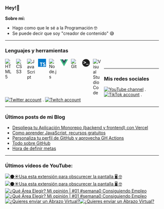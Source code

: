 ### Hey!👋
**Sobre mí:**
- Hago como que le sé a la Programación 🤓 
- Se puede decir que soy "creador de contenido" 😅

---
### Lenguajes y herramientas

<img align="left" alt="HTML5" width="26px" src="https://cdn.jsdelivr.net/gh/devicons/devicon/icons/html5/html5-original.svg" style="padding-right:10px;" />
<img align="left" alt="CSS3" width="26px" src="https://cdn.jsdelivr.net/gh/devicons/devicon/icons/css3/css3-original.svg" style="padding-right:10px;" />
<img align="left" alt="JavaScript" width="26px" src="https://cdn.jsdelivr.net/gh/devicons/devicon/icons/javascript/javascript-original.svg" style="padding-right:10px;" />
<img align="left" alt="Typescript" width="26px" src="https://raw.githubusercontent.com/github/explore/80688e429a7d4ef2fca1e82350fe8e3517d3494d/topics/typescript/typescript.png" style="padding-right:10px;" />
<img align="left" alt="Node.js" width="26px" src="https://cdn.jsdelivr.net/gh/devicons/devicon/icons/nodejs/nodejs-original.svg" style="padding-right:10px;" />
<img align="left" alt="Vue" width="26px" src="https://raw.githubusercontent.com/github/explore/80688e429a7d4ef2fca1e82350fe8e3517d3494d/topics/vue/vue.png" style="padding-right:10px;" />
<img align="left" alt="Git" width="26px" src="https://cdn.jsdelivr.net/gh/devicons/devicon/icons/git/git-original.svg" style="padding-right:10px;" />
<img align="left" alt="Terminal" width="26px" src="https://raw.githubusercontent.com/github/explore/d92924b1d925bb134e308bd29c9de6c302ed3beb/topics/terminal/terminal.png" style="padding-right:10px;" />
<img align="left" alt="Visual Studio Code" width="26px" src="https://cdn.jsdelivr.net/gh/devicons/devicon/icons/vscode/vscode-original.svg" style="padding-right:10px;" />

<br>

---
### Mis redes sociales

[![YouTube channel](https://img.shields.io/youtube/channel/subscribers/UCKMWXwHYoy920OFEN_BM5VQ?style=social)](https://www.youtube.com/@doneberdev)
 . [![TikTok account](https://img.shields.io/endpoint?logo=TikTok&style=social&url=https%3A%2F%2Fdoneber.dev%2Ftiktok-counter%2F)](https://www.tiktok.com/@doneberdev)
 . [![Twitter account](https://img.shields.io/twitter/follow/doneberdev?label=Followers&style=social)](https://twitter.com/doneberdev)
 . [![Twitch account](https://img.shields.io/twitch/status/doneberdev?style=social)](https://twitch.tv/doneberdev)
 
---
### Últimos posts de mi Blog

<!-- BLOG-POST-LIST:START -->
- [Despliega tu Aplicación Monorepo &lpar;backend y frontend&rpar; con Vercel](https://doneber.dev/blog/despliega-tu-aplicaci%C3%B3n-monorepo-backend-y-frontend-con-vercel/)
- [Como aprender JavaScript, recursos gratuitos](https://doneber.dev/blog/como-aprender-javascript-recursos-gratuitos/)
- [Personaliza tu perfil de GitHub y aprovecha GH Actions](https://doneber.dev/blog/personaliza-tu-perfil-de-github-y-aprovecha-gh-actions/)
- [Todo sobre GitHub](https://doneber.dev/blog/todo-sobre-github/)
- [Hora de definir metas](https://doneber.dev/blog/hora-de-definir-metas/)
<!-- BLOG-POST-LIST:END -->
 
---
### Últimos videos de YouTube:

<!-- BEGIN YOUTUBE-CARDS -->
[![🌑☀️Usa esta extensión para obscurecer la pantalla 🖥️ 🤓](https://ytcards.demolab.com/?id=ojROG6UgWAc&title=%F0%9F%8C%91%E2%98%80%EF%B8%8FUsa+esta+extensi%C3%B3n+para+obscurecer+la+pantalla+%F0%9F%96%A5%EF%B8%8F+%F0%9F%A4%93&lang=en&timestamp=1677269347&background_color=%230f0f0f&title_color=%23ffffff&stats_color=%23dedede&width=250&duration=53 "🌑☀️Usa esta extensión para obscurecer la pantalla 🖥️ 🤓")](https://www.youtube.com/watch?v=ojROG6UgWAc#gh-dark-mode-only)[![🌑☀️Usa esta extensión para obscurecer la pantalla 🖥️ 🤓](https://ytcards.demolab.com/?id=ojROG6UgWAc&title=%F0%9F%8C%91%E2%98%80%EF%B8%8FUsa+esta+extensi%C3%B3n+para+obscurecer+la+pantalla+%F0%9F%96%A5%EF%B8%8F+%F0%9F%A4%93&lang=en&timestamp=1677269347&background_color=%23ffffff&title_color=%2324292f&stats_color=%2357606a&width=250&duration=53 "🌑☀️Usa esta extensión para obscurecer la pantalla 🖥️ 🤓")](https://www.youtube.com/watch?v=ojROG6UgWAc#gh-light-mode-only)
[![¿Qué Área Elegir? Mi opinión |  #01 #semana0 Consiguiendo Empleo](https://ytcards.demolab.com/?id=0hNj-TCoXjM&title=%C2%BFQu%C3%A9+%C3%81rea+Elegir%3F+Mi+opini%C3%B3n+%7C++%2301+%23semana0+Consiguiendo+Empleo&lang=en&timestamp=1676774700&background_color=%230f0f0f&title_color=%23ffffff&stats_color=%23dedede&width=250&duration=638 "¿Qué Área Elegir? Mi opinión |  #01 #semana0 Consiguiendo Empleo")](https://www.youtube.com/watch?v=0hNj-TCoXjM#gh-dark-mode-only)[![¿Qué Área Elegir? Mi opinión |  #01 #semana0 Consiguiendo Empleo](https://ytcards.demolab.com/?id=0hNj-TCoXjM&title=%C2%BFQu%C3%A9+%C3%81rea+Elegir%3F+Mi+opini%C3%B3n+%7C++%2301+%23semana0+Consiguiendo+Empleo&lang=en&timestamp=1676774700&background_color=%23ffffff&title_color=%2324292f&stats_color=%2357606a&width=250&duration=638 "¿Qué Área Elegir? Mi opinión |  #01 #semana0 Consiguiendo Empleo")](https://www.youtube.com/watch?v=0hNj-TCoXjM#gh-light-mode-only)
[![¿Quieres enviar un Abrazo Virtual?](https://ytcards.demolab.com/?id=AiE_Rwp8gBk&title=%C2%BFQuieres+enviar+un+Abrazo+Virtual%3F&lang=en&timestamp=1676413801&background_color=%230f0f0f&title_color=%23ffffff&stats_color=%23dedede&width=250&duration=53 "¿Quieres enviar un Abrazo Virtual?")](https://www.youtube.com/watch?v=AiE_Rwp8gBk#gh-dark-mode-only)[![¿Quieres enviar un Abrazo Virtual?](https://ytcards.demolab.com/?id=AiE_Rwp8gBk&title=%C2%BFQuieres+enviar+un+Abrazo+Virtual%3F&lang=en&timestamp=1676413801&background_color=%23ffffff&title_color=%2324292f&stats_color=%2357606a&width=250&duration=53 "¿Quieres enviar un Abrazo Virtual?")](https://www.youtube.com/watch?v=AiE_Rwp8gBk#gh-light-mode-only)
<!-- END YOUTUBE-CARDS -->
